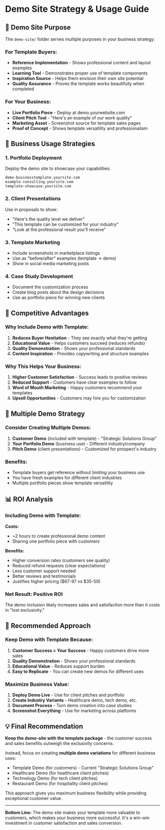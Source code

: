 # Demo Site Strategy & Usage Guide

## 🎯 Demo Site Purpose

The `demo-site/` folder serves multiple purposes in your business strategy:

### For Template Buyers:

- **Reference Implementation** - Shows professional content and layout examples
- **Learning Tool** - Demonstrates proper use of template components
- **Inspiration Source** - Helps them envision their own site potential
- **Quality Assurance** - Proves the template works beautifully when completed

### For Your Business:

- **Live Portfolio Piece** - Deploy at demo.yourwebsite.com
- **Client Pitch Tool** - "Here's an example of our work quality"
- **Marketing Asset** - Screenshot source for template sales pages
- **Proof of Concept** - Shows template versatility and professionalism

## 🚀 Business Usage Strategies

### 1. Portfolio Deployment

Deploy the demo site to showcase your capabilities:

```
demo-businesstemplate.yoursite.com
example-consulting.yoursite.com
template-showcase.yoursite.com
```

### 2. Client Presentations

Use in proposals to show:

- "Here's the quality level we deliver"
- "This template can be customized for your industry"
- "Look at the professional result you'll receive"

### 3. Template Marketing

- Include screenshots in marketplace listings
- Use as "before/after" examples (template → demo)
- Show in social media marketing posts

### 4. Case Study Development

- Document the customization process
- Create blog posts about the design decisions
- Use as portfolio piece for winning new clients

## 💼 Competitive Advantages

### Why Include Demo with Template:

1. **Reduces Buyer Hesitation** - They see exactly what they're getting
2. **Educational Value** - Helps customers succeed (reduces refunds)
3. **Quality Demonstration** - Shows your professional standards
4. **Content Inspiration** - Provides copywriting and structure examples

### Why This Helps Your Business:

1. **Higher Customer Satisfaction** - Success leads to positive reviews
2. **Reduced Support** - Customers have clear examples to follow
3. **Word of Mouth Marketing** - Happy customers recommend your templates
4. **Upsell Opportunities** - Customers may hire you for customization

## 🔄 Multiple Demo Strategy

### Consider Creating Multiple Demos:

1. **Customer Demo** (included with template) - "Strategic Solutions Group"
2. **Your Portfolio Demo** (business use) - Different industry/company
3. **Pitch Demo** (client presentations) - Customized for prospect's industry

### Benefits:

- Template buyers get reference without limiting your business use
- You have fresh examples for different client industries
- Multiple portfolio pieces show template versatility

## 📊 ROI Analysis

### Including Demo with Template:

**Costs:**

- ~2 hours to create professional demo content
- Sharing one portfolio piece with customers

**Benefits:**

- Higher conversion rates (customers see quality)
- Reduced refund requests (clear expectations)
- Less customer support needed
- Better reviews and testimonials
- Justifies higher pricing ($67-97 vs $35-50)

### Net Result: **Positive ROI**

The demo inclusion likely increases sales and satisfaction more than it costs in "lost exclusivity."

## 🎯 Recommended Approach

### Keep Demo with Template Because:

1. **Customer Success = Your Success** - Happy customers drive more sales
2. **Quality Demonstration** - Shows your professional standards
3. **Educational Value** - Reduces support burden
4. **Easy to Replicate** - You can create new demos for different uses

### Maximize Business Value:

1. **Deploy Demo Live** - Use for client pitches and portfolio
2. **Create Industry Variants** - Healthcare demo, tech demo, etc.
3. **Document Process** - Turn demo creation into case studies
4. **Screenshot Everything** - Use for marketing across platforms

## 💡 Final Recommendation

**Keep the demo-site with the template package** - the customer success and sales benefits outweigh the exclusivity concerns.

Instead, focus on creating **multiple demo variations** for different business uses:

- Template Demo (for customers) - Current "Strategic Solutions Group"
- Healthcare Demo (for healthcare client pitches)
- Technology Demo (for tech client pitches)
- Restaurant Demo (for hospitality client pitches)

This approach gives you maximum business flexibility while providing exceptional customer value.

---

**Bottom Line:** The demo site makes your template more valuable to customers, which makes your business more successful. It's a win-win investment in customer satisfaction and sales conversion.

